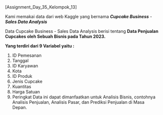 [Assignment_Day_35_Kelompok_13]

Kami memakai data dari web Kaggle yang bernama ***Cupcake Business*** - ***Sales Data Analysis***

Data Cupcake Business - Sales Data Analysis berisi tentang **Data Penjualan Cupcakes oleh Sebuah Bisnis pada Tahun 2023.**

**Yang terdiri dari 9 Variabel yaitu :**
1. ID Pemesanan
2. Tanggal
3. ID Karyawan
4. Kota
5. ID Produk
6. Jenis Cupcake
7. Kuantitas
8. Harga Satuan
9. Peringkat
Data ini dapat dimanfaatkan untuk Analisis Bisnis, contohnya Analisis Penjualan, Analisis Pasar, dan Prediksi Penjualan di Masa Depan.
